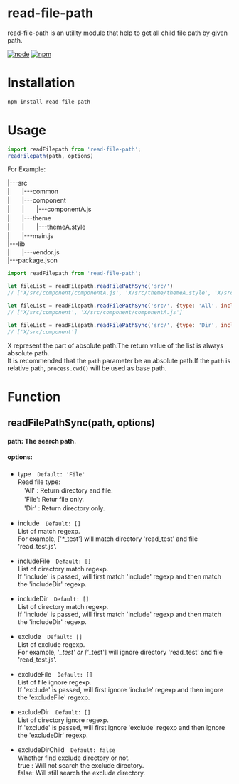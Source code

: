# read-file-path
read-file-path is an utility module that help to get all child file path by given path. 

[![node](https://img.shields.io/badge/node-v9.3.0-blue.svg)](https://nodejs.org/en/)
[![npm](https://img.shields.io/badge/npm-v5.5.1-blue.svg)](https://www.npmjs.com/package/read-file-path)

# Installation
```js
npm install read-file-path
```

# Usage

```js
import readFilepath from 'read-file-path';
readFilepath(path, options)
```
For Example:  

|---src  
|　　|---common  
|　　|---component  
|　　|　　|---componentA.js  
|　　|---theme  
|　　|　　|---themeA.style  
|　　|---main.js  
|---lib  
|　　|---vendor.js  
|---package.json  
  
```js
import readFilepath from 'read-file-path';

let fileList = readFilepath.readFilePathSync('src/')
// ['X/src/component/componentA.js', 'X/src/theme/themeA.style', 'X/src/main.js'] 

let fileList = readFilepath.readFilePathSync('src/', {type: 'All', include: ['component*']})
// ['X/src/component', 'X/src/component/componentA.js'] 

let fileList = readFilepath.readFilePathSync('src/', {type: 'Dir', include: ['component*']})
// ['X/src/component'] 
```
X represent the part of absolute path.The return value of the list is always absolute path.  
It is recommended that the `path` parameter be an absolute path.If the `path` is relative path, `process.cwd()` will be used as base path.

# Function
## readFilePathSync(path, options)
#### path: The search path.  
#### options: 
* type　`Default: 'File'`  
Read file type:  
　'All' : Return directory and file.  
　'File': Retur file only.  
　'Dir' : Return directory only.
 
* include　`Default: []`  
List of match regexp.  
For example, ['\*_test'] will match directory 'read_test' and file 'read_test.js'.
* includeFile　`Default: []`  
List of directory match regexp.  
If 'include' is passed, will first match 'include' regexp and then match the 'includeDir' regexp.
* includeDir　`Default: []`  
List of directory match regexp.  
If 'include' is passed, will first match 'include' regexp and then match the 'includeDir' regexp.
* exclude　`Default: []`  
List of exclude regexp.  
For example, '*_test' or ['*_test'] will ignore directory 'read_test' and file 'read_test.js'.
* excludeFile　`Default: []`  
List of file ignore regexp.  
If 'exclude' is passed, will first ignore 'include' regexp and then ingore the 'excludeFile' regexp.
* excludeDir　`Default: []`  
List of directory ignore regexp.  
If 'exclude' is passed, will first ignore 'exclude' regexp and then ignore the 'excludeDir' regexp.
* excludeDirChild　`Default: false`  
Whether find exclude directory or not.  
true : Will not search the exclude directory.  
false: Will still search the exclude directory.  
